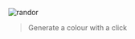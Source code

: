 ![randor](https://raw.githubusercontent.com/krszwsk/randor/master/dist/logo.png)

> Generate a colour with a click
